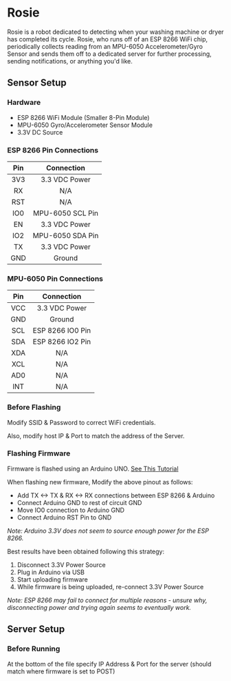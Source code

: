 # Rosie

Rosie is a robot dedicated to detecting when your washing machine or dryer has completed its cycle. Rosie, who runs off of an ESP 8266 WiFi chip, periodically collects reading from an MPU-6050 Accelerometer/Gyro Sensor and sends them off to a dedicated server for further processing, sending notifications, or anything you'd like.

## Sensor Setup

### Hardware

* ESP 8266 WiFi Module (Smaller 8-Pin Module)
* MPU-6050 Gyro/Accelerometer Sensor Module
* 3.3V DC Source

### ESP 8266 Pin Connections

| Pin   | Connection       |
| :---: |:----------------:|
|  3V3  | 3.3 VDC Power    |
|  RX   | N/A              |
|  RST  | N/A              |
|  IO0  | MPU-6050 SCL Pin |
|  EN   | 3.3 VDC Power    |
|  IO2  | MPU-6050 SDA Pin |
|  TX   | 3.3 VDC Power    |
|  GND  | Ground           |

### MPU-6050 Pin Connections

| Pin   | Connection       |
| :---: |:----------------:|
|  VCC  | 3.3 VDC Power    |
|  GND  | Ground           |
|  SCL  | ESP 8266 IO0 Pin |
|  SDA  | ESP 8266 IO2 Pin |
|  XDA  | N/A              |
|  XCL  | N/A              |
|  AD0  | N/A              |
|  INT  | N/A              |

### Before Flashing

Modify SSID & Password to correct WiFi credentials.

Also, modify host IP & Port to match the address of the Server.

### Flashing Firmware

Firmware is flashed using an Arduino UNO. [See This Tutorial](https://ubidots.com/blog/esp8266-arduino-ide-tutorial/)

When flashing new firmware, Modify the above pinout as follows:

* Add TX <-> TX & RX <-> RX connections between ESP 8266 & Arduino
* Connect Arduino GND to rest of circuit GND
* Move IO0 connection to Arduino GND
* Connect Arduino RST Pin to GND

*Note: Arduino 3.3V does not seem to source enough power for the ESP 8266.*

Best results have been obtained following this strategy:

1. Disconnect 3.3V Power Source
1. Plug in Arduino via USB
1. Start uploading firmware
1. While firmware is being uploaded, re-connect 3.3V Power Source

*Note: ESP 8266 may fail to connect for multiple reasons - unsure why, disconnecting power and trying again seems to eventually work.*

## Server Setup

### Before Running

At the bottom of the file specify IP Address & Port for the server (should match where firmware is set to POST)
